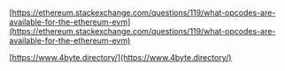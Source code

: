 [https://ethereum.stackexchange.com/questions/119/what-opcodes-are-available-for-the-ethereum-evm](https://ethereum.stackexchange.com/questions/119/what-opcodes-are-available-for-the-ethereum-evm)

[https://www.4byte.directory/](https://www.4byte.directory/)

